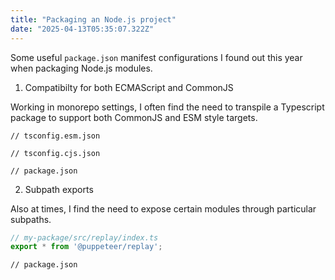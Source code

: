 ```yaml
---
title: "Packaging an Node.js project"
date: "2025-04-13T05:35:07.322Z"
---
```


Some useful `package.json` manifest configurations I found out this year when packaging Node.js modules. 

1. Compatibilty for both ECMAScript and CommonJS

Working in monorepo settings, I often find the need to transpile a Typescript package to support both CommonJS and ESM style targets.

```jsonc
// tsconfig.esm.json
```

```jsonc
// tsconfig.cjs.json
```

```jsonc
// package.json
```

2. Subpath exports

Also at times, I find the need to expose certain modules through particular subpaths.

```ts
// my-package/src/replay/index.ts
export * from '@puppeteer/replay';
```


```jsonc
// package.json
```
